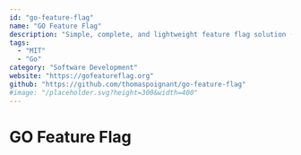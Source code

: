 ```yaml
---
id: "go-feature-flag"
name: "GO Feature Flag"
description: "Simple, complete, and lightweight feature flag solution (alternative to LaunchDarkly)."
tags:
  - "MIT"
  - "Go"
category: "Software Development"
website: "https://gofeatureflag.org"
github: "https://github.com/thomaspoignant/go-feature-flag"
#image: "/placeholder.svg?height=300&width=400"
---
```


# GO Feature Flag
